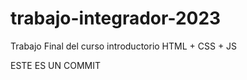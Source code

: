 # trabajo-integrador-2023
Trabajo Final del curso introductorio HTML + CSS + JS

ESTE ES UN COMMIT





